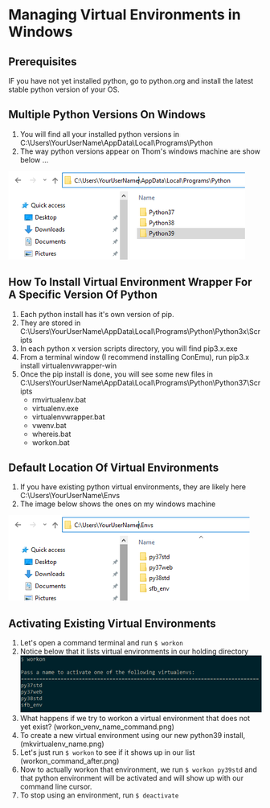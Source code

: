 # Managing Virtual Environments in Windows

## Prerequisites
IF you have not yet installed python, go to python.org and install the latest stable python version of your OS.

## Multiple Python Versions On Windows
1. You will find all your installed python versions in C:\Users\YourUserName\AppData\Local\Programs\Python
2. The way python versions appear on Thom's windows machine are show below ...

![Python Versions On Thom's Machine](Python_Versions.png)

## How To Install Virtual Environment Wrapper For A Specific Version Of Python
1. Each python install has it's own version of pip.
2. They are stored in C:\Users\YourUserName\AppData\Local\Programs\Python\Python3x\Scripts
3. In each python x version scripts directory, you will find pip3.x.exe
4. From a terminal window (I recommend installing ConEmu), run pip3.x install virtualenvwrapper-win
5. Once the pip install is done, you will see some new files in C:\Users\YourUserName\AppData\Local\Programs\Python\Python37\Scripts
    * rmvirtualenv.bat
    * virtualenv.exe
    * virtualenvwrapper.bat
    * vwenv.bat
    * whereis.bat
    * workon.bat

## Default Location Of Virtual Environments
1. If you have existing python virtual environments, they are likely here C:\Users\YourUserName\Envs
2. The image below shows the ones on my windows machine

![Thom's Virtual Environments](Windows_Python_VENVs.png)

## Activating Existing Virtual Environments
1. Let's open a command terminal and run ```$ workon```
2. Notice below that it lists virtual environments in our holding directory
![workon command](workon_command_before.png)
3. What happens if we try to workon a virtual environment that does not yet exist?
(workon_venv_name_command.png)
4. To create a new virtual environment using our new python39 install,
(mkvirtualenv_name.png)
5. Let's just run ```$ workon``` to see if it shows up in our list
(workon_command_after.png)
6. Now to actually workon that environment, we run ```$ workon py39std``` and that python environment will be activated and will show up with our command line cursor.
7. To stop using an environment, run ```$ deactivate```
